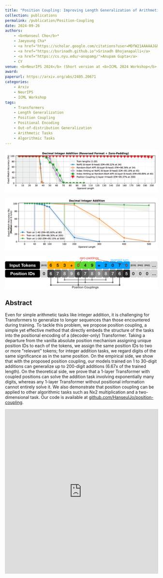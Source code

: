 ```yaml
---
title: "Position Coupling: Improving Length Generalization of Arithmetic Transformers Using Task Structure"
collection: publications
permalink: /publication/Position-Coupling
date: 2024-09-26
authors:
    - <b>Hanseul Cho</b>*
    - Jaeyoung Cha*
    - <a href="https://scholar.google.com/citations?user=MDfW21AAAAAJ&hl=en">Pranjal Awasthi</a>
    - <a href="https://bsrinadh.github.io">Srinadh Bhojanapalli</a>
    - <a href="https://cs.nyu.edu/~anupamg/">Anupam Gupta</a>
    - CY
venue: <b>NeurIPS 2024</b> (Short version at <b>ICML 2024 Workshop</b> on Long-Context Foundation Models (LCFM))
award: 
paperurl: https://arxiv.org/abs/2405.20671
categories: 
    - Arxiv
    - NeurIPS
    - ICML Workshop
tags:
    - Transformers
    - Length Generalization
    - Position Coupling
    - Positional Encoding
    - Out-of-distribution Generalization
    - Arithmetic Tasks
    - Algorithmic Tasks
---
```



![Position_Coupling1](../assets/img/position-coupling/Addition_EM_Method_Comparison.png)
  
![Position_Coupling2](../assets/img/position-coupling/Addition_EM_median_Large.png)
  
![Position_Coupling3](../assets/img/position-coupling/PositionCouplingForAddition.png)

## Abstract

Even for simple arithmetic tasks like integer addition, it is challenging for Transformers to generalize to longer sequences than those encountered during training. To tackle this problem, we propose position coupling, a simple yet effective method that directly embeds the structure of the tasks into the positional encoding of a (decoder-only) Transformer. Taking a departure from the vanilla absolute position mechanism assigning unique position IDs to each of the tokens, we assign the same position IDs to two or more "relevant" tokens; for integer addition tasks, we regard digits of the same significance as in the same position. On the empirical side, we show that with the proposed position coupling, our models trained on 1 to 30-digit additions can generalize up to 200-digit additions (6.67x of the trained length). On the theoretical side, we prove that a 1-layer Transformer with coupled positions can solve the addition task involving exponentially many digits, whereas any 1-layer Transformer without positional information cannot entirely solve it. We also demonstrate that position coupling can be applied to other algorithmic tasks such as Nx2 multiplication and a two-dimensional task. Our code is available at [github.com/HanseulJo/position-coupling](https://github.com/HanseulJo/position-coupling).

<iframe src="https://www.slideshare.net/slideshow/embed_code/key/iNEl39UaLR9HAF" width="960" height="540" frameborder="0" marginwidth="0" marginheight="0" scrolling="no" style="border:1px solid #CCC; border-width:1px; margin-bottom:5px; max-width: 100%;" allowfullscreen> </iframe> <div style="margin-bottom:5px"> </div>
